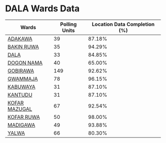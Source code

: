 
# DALA Wards Data

| Wards | Polling Units | Location Data Completion (%) |
| ---- | ----- | ------- |
| [ADAKAWA](./wards/4410-adakawa) | 39 | 87.18% |
| [BAKIN RUWA](./wards/4411-bakin-ruwa) | 35 | 94.29% |
| [DALA](./wards/4412-dala) | 33 | 84.85% |
| [DOGON NAMA](./wards/4413-dogon-nama) | 40 | 65.00% |
| [GOBIRAWA](./wards/4414-gobirawa) | 149 | 92.62% |
| [GWAMMAJA](./wards/4415-gwammaja) | 78 | 96.15% |
| [KABUWAYA](./wards/4416-kabuwaya) | 31 | 87.10% |
| [KANTUDU](./wards/4417-kantudu) | 31 | 87.10% |
| [KOFAR MAZUGAL](./wards/4418-kofar-mazugal) | 67 | 92.54% |
| [KOFAR RUWA](./wards/4419-kofar-ruwa) | 50 | 98.00% |
| [MADIGAWA](./wards/4420-madigawa) | 49 | 93.88% |
| [YALWA](./wards/4421-yalwa) | 66 | 80.30% |




